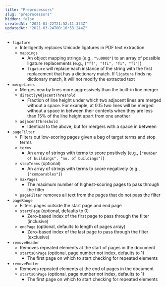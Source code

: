 ```yaml
---
title: "Preprocessors"
slug: "preprocessors"
hidden: false
createdAt: "2021-03-22T21:52:11.373Z"
updatedAt: "2021-03-24T00:16:53.244Z"
---
```

- `ligature`
    - Intelligently replaces Unicode ligatures in PDF text extraction
    - `mappings`
        - An object mapping strings (e.g., `"\u0000"`) to an array of possible ligature replacements (e.g., `["ff", "ffi", "fi", "fl"]`)
        - `ligature` will replace each instance of the string with the first replacement that has a dictionary match. If `ligature` finds no dictionary match, it will not modify the extracted text
- `mergeLines`
    - Merges nearby lines more aggressively than the built-in line merger
    - `directlyAdjacentThreshold`
        - Fraction of line height under which two adjacent lines are merged without a space. For example, at 0.15 two lines will be merged without a space in between their contents when they are less than 15% of the line height apart from one another
    - `adjacentThreshold`
        - Identical to the above, but for mergers with a space in between
- `pageFilter`
    - Filters out low-scoring pages given a bag of target terms and stop terms
    - `terms`
        - An array of strings with terms to score positively (e.g., `["number of buildings", "no. of buildings"]`)
    - `stopTerms` (optional)
        - An array of strings with terms to score negatively (e.g., `["comparables"]`)
    - `maxPages`
        - The maximum number of highest-scoring pages to pass through the filter
    - `pageFilter` removes all text from the pages that do not pass the filter
- `pageRange`
    - Filters pages outside the start page and end page
    - `startPage` (optional, defaults to 0)
        - Zero-based index of the first page to pass through the filter (inclusive)
    - `endPage` (optional, defaults to length of pages array)
        - Zero-based index of the last page to pass through the filter (exclusive)
- `removeHeader`
    - Removes repeated elements at the start of pages in the document
    - `startsOnPage` (optional, page number not index, defaults to 1)
        - The first page on which to start checking for repeated elements
- `removeFooter`
    - Removes repeated elements at the end of pages in the document
    - `startsOnPage` (optional, page number not index, defaults to 1)
        - The first page on which to start checking for repeated elements